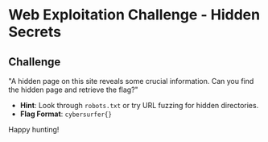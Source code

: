 # Web Exploitation Challenge - Hidden Secrets

## Challenge
"A hidden page on this site reveals some crucial information. Can you find the hidden page and retrieve the flag?"

- **Hint**: Look through `robots.txt` or try URL fuzzing for hidden directories.
- **Flag Format**: `cybersurfer{}`

Happy hunting!
